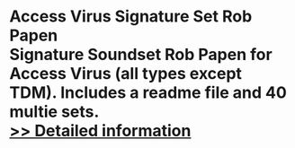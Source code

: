# Access Virus Signature Set Rob Papen<br />Signature Soundset Rob Papen for Access Virus (all types except TDM). Includes a readme file and 40 multie sets.<br />[>> Detailed information](https://secure.shareit.com/shareit/product.html?productid=165068&affiliateid=200057808)